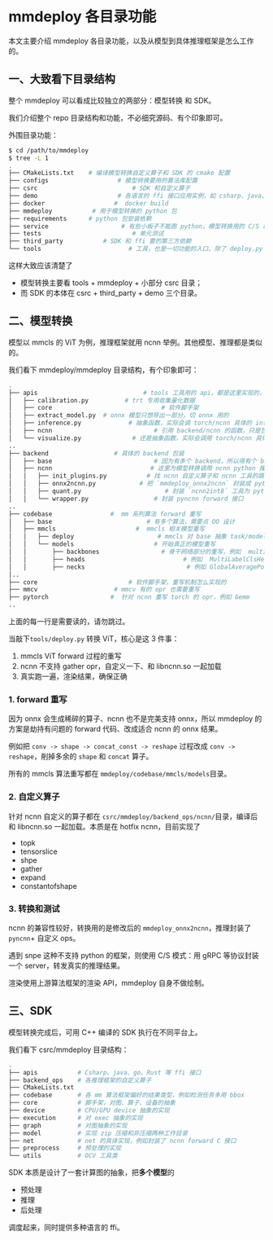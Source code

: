 # mmdeploy 各目录功能

本文主要介绍 mmdeploy 各目录功能，以及从模型到具体推理框架是怎么工作的。

## 一、大致看下目录结构

整个 mmdeploy 可以看成比较独立的两部分：模型转换 和 SDK。

我们介绍整个 repo 目录结构和功能，不必细究源码、有个印象即可。

外围目录功能：

```bash
$ cd /path/to/mmdeploy
$ tree -L 1
.
├── CMakeLists.txt    # 编译模型转换自定义算子和 SDK 的 cmake 配置
├── configs                   # 模型转换要用的算法库配置
├── csrc                          # SDK 和自定义算子
├── demo                      # 各语言的 ffi 接口应用实例，如 csharp、java、python 等
├── docker                   #  docker build
├── mmdeploy           # 用于模型转换的 python 包
├── requirements      # python 包安装依赖
├── service                    # 有些小板子不能跑 python，模型转换用的 C/S 模式。这个目录放 Server
├── tests                         # 单元测试
├── third_party           # SDK 和 ffi 要的第三方依赖
└── tools                        # 工具，也是一切功能的入口。除了 deploy.py 还有 onnx2xx.py、profiler.py 和 test.py
```

这样大致应该清楚了

- 模型转换主要看 tools + mmdeploy + 小部分 csrc 目录；
- 而 SDK 的本体在 csrc + third_party + demo 三个目录。

## 二、模型转换

模型以 mmcls 的 ViT 为例，推理框架就用 ncnn 举例。其他模型、推理都是类似的。

我们看下 mmdeploy/mmdeploy 目录结构，有个印象即可：

```bash
.
├── apis                             # tools 工具用的 api，都是这里实现的，如 onnx2ncnn.py
│   ├── calibration.py          # trt 专用收集量化数据
│   ├── core                              # 软件脚手架
│   ├── extract_model.py  # onnx 模型只想导出一部分，切 onnx 用的
│   ├── inference.py             # 抽象函数，实际会调 torch/ncnn 具体的 inference
│   ├── ncnn                            # 引用 backend/ncnn 的函数，只是包了一下
│   └── visualize.py              # 还是抽象函数，实际会调用 torch/ncnn 具体的 inference 和 visualize
..
├── backend                  # 具体的 backend 包装
│   ├── base                            # 因为有多个 backend，所以得有个 base 类的 OO 设计
│   ├── ncnn                           # 这里为模型转换调用 ncnn python 接口
│   │   ├── init_plugins.py           # 找 ncnn 自定义算子和 ncnn 工具的路径
│   │   ├── onnx2ncnn.py            # 把 `mmdeploy_onnx2ncnn` 封装成 python 接口
│   │   ├── quant.py                       # 封装 `ncnn2int8` 工具为 python 接口
│   │   └── wrapper.py                  # 封装 pyncnn forward 接口
..
├── codebase                #  mm 系列算法 forward 重写
│   ├── base                          # 有多个算法，需要点 OO 设计
│   ├── mmcls                      #  mmcls 相关模型重写
│   │   ├── deploy                       # mmcls 对 base 抽象 task/model/codebase 的实现
│   │   └── models                      # 开始真正的模型重写
│   │       ├── backbones                 # 骨干网络部分的重写，例如  multiheadattention
│   │       ├── heads                           # 例如  MultiLabelClsHead
│   │       ├── necks                            # 例如 GlobalAveragePooling
│..
├── core                         # 软件脚手架，重写机制怎么实现的
├── mmcv                     # mmcv 有的 opr 也需要重写
├── pytorch                 #  针对 ncnn 重写 torch 的 opr，例如 Gemm
..
```

上面的每一行是需要读的，请勿跳过。

当敲下`tools/deploy.py` 转换 ViT，核心是这 3 件事：

1. mmcls ViT forward 过程的重写
2. ncnn 不支持 gather opr，自定义一下、和 libncnn.so 一起加载
3. 真实跑一遍，渲染结果，确保正确

### 1. forward 重写

因为 onnx 会生成稀碎的算子、ncnn 也不是完美支持 onnx，所以 mmdeploy 的方案是劫持有问题的 forward 代码、改成适合 ncnn 的 onnx 结果。

例如把 `conv -> shape -> concat_const -> reshape` 过程改成 `conv -> reshape`，削掉多余的 `shape` 和 `concat` 算子。

所有的 mmcls 算法重写都在 `mmdeploy/codebase/mmcls/models`目录。

### 2. 自定义算子

针对 ncnn 自定义的算子都在 `csrc/mmdeploy/backend_ops/ncnn/`目录，编译后和 libncnn.so 一起加载。本质是在 hotfix ncnn，目前实现了

- topk
- tensorslice
- shpe
- gather
- expand
- constantofshape

### 3. 转换和测试

ncnn 的兼容性较好，转换用的是修改后的 `mmdeploy_onnx2ncnn`，推理封装了 `pyncnn`+ 自定义 ops。

遇到 snpe 这种不支持 python 的框架，则使用 C/S 模式：用 gRPC 等协议封装一个 server，转发真实的推理结果。

渲染使用上游算法框架的渲染 API，mmdeploy 自身不做绘制。

## 三、SDK

模型转换完成后，可用 C++ 编译的 SDK 执行在不同平台上。

我们看下 csrc/mmdeploy 目录结构：

```bash
.
├── apis           # Csharp、java、go、Rust 等 ffi 接口
├── backend_ops    # 各推理框架的自定义算子
├── CMakeLists.txt
├── codebase       # 各 mm 算法框架偏好的结果类型，例如检测任务多用 bbox
├── core           # 脚手架，对图、算子、设备的抽象
├── device         # CPU/GPU device 抽象的实现
├── execution      # 对 exec 抽象的实现
├── graph          # 对图抽象的实现
├── model          # 实现 zip 压缩和非压缩两种工作目录
├── net            # net 的具体实现，例如封装了 ncnn forward C 接口
├── preprocess     # 预处理的实现
└── utils          # OCV 工具类
```

SDK 本质是设计了一套计算图的抽象，把**多个模型**的

- 预处理
- 推理
- 后处理

调度起来，同时提供多种语言的 ffi。
